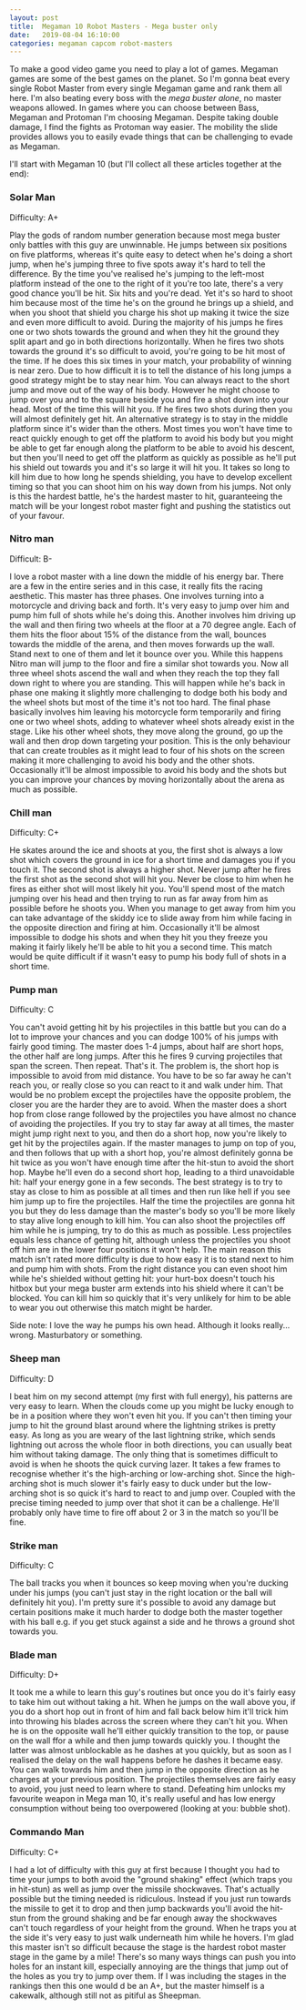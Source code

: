 ```yaml
---
layout: post
title:  Megaman 10 Robot Masters - Mega buster only
date:   2019-08-04 16:10:00
categories: megaman capcom robot-masters
---
```


To make a good video game you need to play a lot of games. Megaman games are some of the best games on the planet. So I'm gonna beat every single Robot Master from every single Megaman game and rank them all here. I'm also beating every boss with the *mega buster alone*, no master weapons allowed. In games where you can choose between Bass, Megaman and Protoman I'm choosing Megaman. Despite taking double damage, I find the fights as Protoman way easier. The mobility the slide provides allows you to easily evade things that can be challenging to evade as Megaman.

I'll start with Megaman 10 (but I'll collect all these articles together at the end):

### Solar Man

Difficulty: A+

Play the gods of random number generation because most mega buster only battles with this guy are unwinnable. He jumps between six positions on five platforms, whereas it's quite easy to detect when he's doing a short jump, when he's jumping three to five spots away it's hard to tell the difference. By the time you've realised he's jumping to the left-most platform instead of the one to the right of it you're too late, there's a very good chance you'll be hit. Six hits and you're dead. Yet it's so hard to shoot him because most of the time he's on the ground he brings up a shield, and when you shoot that shield you charge his shot up making it twice the size and even more difficult to avoid. During the majority of his jumps he fires one or two shots towards the ground and when they hit the ground they split apart and go in both directions horizontally. When he fires two shots towards the ground it's so difficult to avoid, you're going to be hit most of the time. If he does this six times in your match, your probability of winning is near zero. Due to how difficult it is to tell the distance of his long jumps a good strategy might be to stay near him. You can always react to the short jump and move out of the way of his body. However he might choose to jump over you and to the square beside you and fire a shot down into your head. Most of the time this will hit you. If he fires two shots during then you will almost definitely get hit. An alternative strategy is to stay in the middle platform since it's wider than the others. Most times you won't have time to react quickly enough to get off the platform to avoid his body but you might be able to get far enough along the platform to be able to avoid his descent, but then you'll need to get off the platform as quickly as possible as he'll put his shield out towards you and it's so large it will hit you. It takes so long to kill him due to how long he spends shielding, you have to develop excellent timing so that you can shoot him on his way down from his jumps. Not only is this the hardest battle, he's the hardest master to hit, guaranteeing the match will be your longest robot master fight and pushing the statistics out of your favour.

### Nitro man

Difficult: B-

I love a robot master with a line down the middle of his energy bar. There are a few in the entire series and in this case, it really fits the racing aesthetic. This master has three phases. One involves turning into a motorcycle and driving back and forth. It's very easy to jump over him and pump him full of shots while he's doing this. Another involves him driving up the wall and then firing two wheels at the floor at a 70 degree angle. Each of them hits the floor about 15% of the distance from the wall, bounces towards the middle of the arena, and then moves forwards up the wall. Stand next to one of them and let it bounce over you. While this happens Nitro man will jump to the floor and fire a similar shot towards you. Now all three wheel shots ascend the wall and when they reach the top they fall down right to where you are standing. This will happen while he's back in phase one making it slightly more challenging to dodge both his body and the wheel shots but most of the time it's not too hard. The final phase basically involves him leaving his motorcycle form temporarily and firing one or two wheel shots, adding to whatever wheel shots already exist in the stage. Like his other wheel shots, they move along the ground, go up the wall and then drop down targeting your position. This is the only behaviour that can create troubles as it might lead to four of his shots on the screen making it more challenging to avoid his body and the other shots. Occasionally it'll be almost impossible to avoid his body and the shots but you can improve your chances by moving horizontally about the arena as much as possible.

### Chill man

Difficulty: C+

He skates around the ice and shoots at you, the first shot is always a low shot which covers the ground in ice for a short time and damages you if you touch it. The second shot is always a higher shot. Never jump after he fires the first shot as the second shot will hit you. Never be close to him when he fires as either shot will most likely hit you. You'll spend most of the match jumping over his head and then trying to run as far away from him as possible before he shoots you. When you manage to get away from him you can take advantage of the skiddy ice to slide away from him while facing in the opposite direction and firing at him. Occasionally it'll be almost impossible to dodge his shots and when they hit you they freeze you making it fairly likely he'll be able to hit you a second time. This match would be quite difficult if it wasn't easy to pump his body full of shots in a short time.

### Pump man

Difficulty: C

You can't avoid getting hit by his projectiles in this battle but you can do a lot to improve your chances and you can dodge 100% of his jumps with fairly good timing. The master does 1-4 jumps, about half are short hops, the other half are long jumps. After this he fires 9 curving projectiles that span the screen. Then repeat. That's it. The problem is, the short hop is impossible to avoid from mid distance. You have to be so far away he can't reach you, or really close so you can react to it and walk under him. That would be no problem except the projectiles have the opposite problem, the closer you are the harder they are to avoid. When the master does a short hop from close range followed by the projectiles you have almost no chance of avoiding the projectiles. If you try to stay far away at all times, the master might jump right next to you, and then do a short hop, now you're likely to get hit by the projectiles again. If the master manages to jump on top of you, and then follows that up with a short hop, you're almost definitely gonna be hit twice as you won't have enough time after the hit-stun to avoid the short hop. Maybe he'll even do a second short hop, leading to a third unavoidable hit: half your energy gone in a few seconds. The best strategy is to try to stay as close to him as possible at all times and then run like hell if you see him jump up to fire the projectiles. Half the time the projectiles are gonna hit you but they do less damage than the master's body so you'll be more likely to stay alive long enough to kill him. You can also shoot the projectiles off him while he is jumping, try to do this as much as possible. Less projectiles equals less chance of getting hit, although unless the projectiles you shoot off him are in the lower four positions it won't help. The main reason this match isn't rated more difficulty is due to how easy it is to stand next to him and pump him with shots. From the right distance you can even shoot him while he's shielded without getting hit: your hurt-box doesn't touch his hitbox but your mega buster arm extends into his shield where it can't be blocked. You can kill him so quickly that it's very unlikely for him to be able to wear you out otherwise this match might be harder.

Side note: I love the way he pumps his own head. Although it looks really... wrong. Masturbatory or something.

### Sheep man

Difficulty: D

I beat him on my second attempt (my first with full energy), his patterns are very easy to learn. When the clouds come up you might be lucky enough to be in a position where they won't even hit you. If you can't then timing your jump to hit the ground blast around where the lightning strikes is pretty easy. As long as you are weary of the last lightning strike, which sends lightning out across the whole floor in both directions, you can usually beat him without taking damage. The only thing that is sometimes difficult to avoid is when he shoots the quick curving lazer. It takes a few frames to recognise whether it's the high-arching or low-arching shot. Since the high-arching shot is much slower it's fairly easy to duck under but the low-arching shot is so quick it's hard to react to and jump over. Coupled with the precise timing needed to jump over that shot it can be a challenge. He'll probably only have time to fire off about 2 or 3 in the match so you'll be fine.

### Strike man

Difficulty: C

The ball tracks you when it bounces so keep moving when you're ducking under his jumps (you can't just stay in the right location or the ball will definitely hit you). I'm pretty sure it's possible to avoid any damage but certain positions make it much harder to dodge both the master together with his ball e.g. if you get stuck against a side and he throws a ground shot towards you.

### Blade man

Difficulty: D+

It took me a while to learn this guy's routines but once you do it's fairly easy to take him out without taking a hit. When he jumps on the wall above you, if you do a short hop out in front of him and fall back below him it'll trick him into throwing his blades across the screen where they can't hit you. When he is on the opposite wall he'll either quickly transition to the top, or pause on the wall ffor a while and then jump towards quickly you. I thought the latter was almost unblockable as he dashes at you quickly, but as soon as I realised the delay on the wall happens before he dashes it became easy. You can walk towards him and then jump in the opposite direction as he charges at your previous position. The projectiles themselves are fairly easy to avoid, you just need to learn where to stand. Defeating him unlocks my favourite weapon in Mega man 10, it's really useful and has low energy consumption without being too overpowered (looking at you: bubble shot).

### Commando Man

Difficulty: C+

I had a lot of difficulty with this guy at first because I thought you had to time your jumps to both avoid the "ground shaking" effect (which traps you in hit-stun) as well as jump over the missile shockwaves. That's actually possible but the timing needed is ridiculous. Instead if you just run towards the missile to get it to drop and then jump backwards you'll avoid the hit-stun from the ground shaking and be far enough away the shockwaves can't touch regardless of your height from the ground. When he traps you at the side it's very easy to just walk underneath him while he hovers. I'm glad this master isn't so difficult because the stage is the hardest robot master stage in the game by a mile! There's so many ways things can push you into holes for an instant kill, especially annoying are the things that jump out of the holes as you try to jump over them. If I was including the stages in the rankings then this one would d be an A+, but the master himself is a cakewalk, although still not as pitiful as Sheepman.
